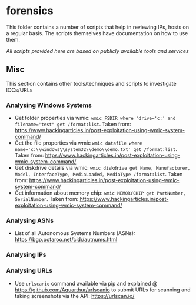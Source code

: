 # forensics 
This folder contains a number of scripts that help in reviewing IPs, hosts on a 
regular basis. The scripts themselves have documentation on how to use them.

*All scripts provided here are based on publicly available tools and services*

## Misc
This section contains other tools/techniques and scripts to investigate IOCs/URLs

### Analysing Windows Systems
* Get folder properties via wmic: `wmic FSDIR where "drive='c:' and filename='test" get /format:list`. Taken from: https://www.hackingarticles.in/post-exploitation-using-wmic-system-command/
* Get the file properties via wmic `wmic datafile where name='c:\\windows\\system32\\demo\\demo.txt' get /format:list`. Taken from: https://www.hackingarticles.in/post-exploitation-using-wmic-system-command/
* Get diskdrive details via wmic: `wmic diskdrive get Name, Manufacturer, Model, InterfaceType, MediaLoaded, MediaType /format:list`. Taken from: https://www.hackingarticles.in/post-exploitation-using-wmic-system-command/
* Get information about memory chip: `wmic MEMORYCHIP get PartNumber, SerialNumber`. Taken from: https://www.hackingarticles.in/post-exploitation-using-wmic-system-command/

### Analysing ASNs
* List of all Autonomous Systems Numbers (ASNs): https://bgp.potaroo.net/cidr/autnums.html

### Analysing IPs


### Analysing URLs 
* Use `urlscanio` command available via pip and explained @ https://github.com/Aquarthur/urlscanio to submit URLs for scanning and taking screenshots via the API: https://urlscan.io/
